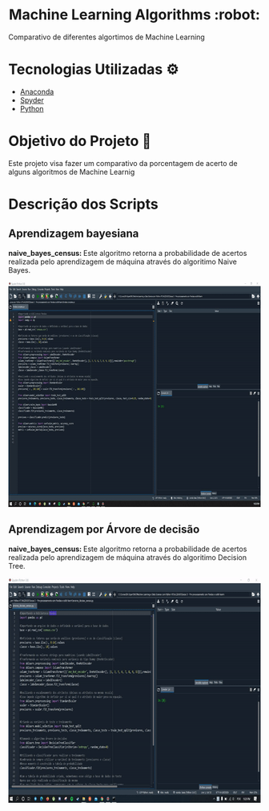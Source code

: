 <h1 align="center">
  Machine Learning Algorithms :robot:
</h1>

<p> Comparativo de diferentes algortimos de Machine Learning  </p>

# Tecnologias Utilizadas :gear:

  - [Anaconda](https://www.anaconda.com/)
  - [Spyder](https://www.spyder-ide.org/)
  - [Python](https://www.python.org/)

# Objetivo do Projeto :dart:
<p>Este projeto visa fazer um comparativo da porcentagem de acerto de alguns algoritmos de Machine Learnig</p>

# Descrição dos Scripts
## Aprendizagem bayesiana
<p><strong>naive_bayes_census: </strong>Este algoritmo retorna a probabilidade de acertos realizada pelo aprendizagem de máquina através do algoritimo Naive Bayes.</p>
<img src="/assets/naive_bayes.gif" width="800" height="450"/>

## Aprendizagem por Árvore de decisão
<p><strong>naive_bayes_census: </strong>Este algoritmo retorna a probabilidade de acertos realizada pelo aprendizagem de máquina através do algoritimo Decision Tree.</p>
<img src="/assets/arvore_de_decisao.gif" width="800" height="450"/>
